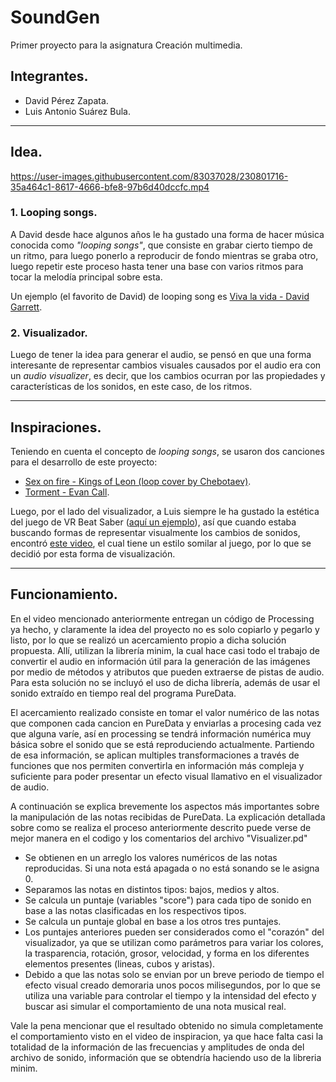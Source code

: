 # **SoundGen**

Primer proyecto para la asignatura Creación multimedia.

## **Integrantes.**

* David Pérez Zapata.
* Luis Antonio Suárez Bula.

---

## **Idea.**

https://user-images.githubusercontent.com/83037028/230801716-35a464c1-8617-4666-bfe8-97b6d40dccfc.mp4

### **1. Looping songs.**

A David desde hace algunos años le ha gustado una forma de hacer música conocida como *"looping songs"*, que consiste en grabar cierto tiempo de un ritmo, para luego ponerlo a reproducir de fondo mientras se graba otro, luego repetir este proceso hasta tener una base con varios ritmos para tocar la melodía principal sobre esta.

Un ejemplo (el favorito de David) de looping song es [Viva la vida - David Garrett](https://www.youtube.com/watch?v=bZ_BoOlAXyk).

### **2. Visualizador.**

Luego de tener la idea para generar el audio, se pensó en que una forma interesante de representar cambios visuales causados por el audio era con un *audio visualizer*, es decir, que los cambios ocurran por las propiedades y características de los sonidos, en este caso, de los ritmos.

---

## **Inspiraciones.**

Teniendo en cuenta el concepto de *looping songs*, se usaron dos canciones para el desarrollo de este proyecto:

* [Sex on fire - Kings of Leon (loop cover by Chebotaev)](https://www.youtube.com/watch?v=VMo0QfviPKs).
* [Torment - Evan Call](https://www.youtube.com/watch?v=LwVdKlPW_Vg).

Luego, por el lado del visualizador, a Luis siempre le ha gustado la estética del juego de VR Beat Saber ([aquí un ejemplo](https://www.youtube.com/watch?v=b2lowBKApC0)), así que cuando estaba buscando formas de representar visualmente los cambios de sonidos, encontró [este video](https://www.youtube.com/watch?v=gHpxRv4MBBA), el cual tiene un estilo somilar al juego, por lo que se decidió por esta forma de visualización.

---

## **Funcionamiento.**

En el video mencionado anteriormente entregan un código de Processing ya hecho, y claramente la idea del proyecto no es solo copiarlo y pegarlo y listo, por lo que se realizó un acercamiento propio a dicha solución propuesta. Allí, utilizan la librería minim, la cual hace casi todo el trabajo de convertir el audio en información útil para la generación de las imágenes por medio de métodos y atributos que pueden extraerse de pistas de audio. Para esta solución no se incluyó el uso de dicha librería, además de usar el sonido extraído en tiempo real del programa PureData.

El acercamiento realizado consiste en tomar el valor numérico de las notas que componen cada cancion en PureData y enviarlas a procesing cada vez que alguna varíe, así en processing se tendrá información numérica muy básica sobre el sonido que se está reproduciendo actualmente. Partiendo de esa información, se aplican multiples transformaciones a través de funciones que nos permiten convertirla en información más compleja y suficiente para poder presentar un efecto visual llamativo en el visualizador de audio. 

A continuación se explica brevemente los aspectos más importantes sobre la manipulación de las notas recibidas de PureData. La explicación detallada sobre como se realiza el proceso anteriormente descrito puede verse de mejor manera en el codigo y los comentarios del archivo "Visualizer.pd"

* Se obtienen en un arreglo los valores numéricos de las notas reproducidas. Si una nota está apagada o no está sonando se le asigna 0.
* Separamos las notas en distintos tipos: bajos, medios y altos.
* Se calcula un puntaje (variables "score") para cada tipo de sonido en base a las notas clasificadas en los respectivos tipos.
* Se calcula un puntaje global en base a los otros tres puntajes.
* Los puntajes anteriores pueden ser considerados como el "corazón" del visualizador, ya que se utilizan como parámetros para variar los colores, la trasparencia, rotación, grosor, velocidad, y forma en los diferentes elementos presentes (lineas, cubos y aristas).
* Debido a que las notas solo se envian por un breve periodo de tiempo el efecto visual creado demoraria unos pocos milisegundos, por lo que se utiliza una variable para controlar el tiempo y la intensidad del efecto y buscar asi simular el comportamiento de una nota musical real.

Vale la pena mencionar que el resultado obtenido no simula completamente el comportamiento visto en el video de inspiracion, ya que hace falta casi la totalidad de la información de las frecuencias y amplitudes de onda del archivo de sonido, información que se obtendría haciendo uso de la libreria minim. 





